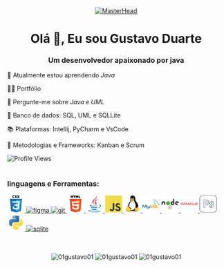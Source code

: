<div align="center">
  <a href="https://rishavchanda.io">
    <img src="https://media.giphy.com/media/y452vVKazzradfEhlm/giphy.gif" alt="MasterHead" width="600">
  </a>
</div>
<h1 align="center">Olá 👋, Eu sou Gustavo Duarte</h1>
<h3 align="center">Um desenvolvedor apaixonado por java</h3>

<p style="margin-bottom: 10px;">🌱 Atualmente estou aprendendo <em>Java</em></p>
<p style="margin-bottom: 10px;">👨‍💻 Portfólio <!--<a>AQUI</a>--></p>
<p style="margin-bottom: 10px;">💬 Pergunte-me sobre <em>Java e UML</em></p>
<p style="margin-bottom: 10px;">🏦 Banco de dados: SQL, UML e SQLLite</p>
<p style="margin-bottom: 10px;">📚 Plataformas: Intellij, PyCharm e VsCode</p>
<p style="margin-bottom: 10px;">🔄 Metodologias e Frameworks: Kanban e Scrum</p>
<p style="margin-bottom: 0;">
  <img src="https://komarev.com/ghpvc/?username=01gustavo01&label=Profile%20views&color=0e75b6&style=flat" alt="Profile Views"/>
  <br>
  <br>
</p>
<h3 align="left">linguagens e Ferramentas:</h3>
<p align="left"> <a href="https://www.w3schools.com/css/" target="_blank" rel="noreferrer"> <img src="https://raw.githubusercontent.com/devicons/devicon/master/icons/css3/css3-original-wordmark.svg" alt="css3" width="40" height="40"/> </a> 
<a href="https://www.figma.com/" target="_blank" rel="noreferrer"> <img src="https://www.vectorlogo.zone/logos/figma/figma-icon.svg" alt="figma" width="40" height="40"/> </a> 
<a href="https://git-scm.com/" target="_blank" rel="noreferrer"> <img src="https://www.vectorlogo.zone/logos/git-scm/git-scm-icon.svg" alt="git" width="40" height="40"/> </a> 
<a href="https://www.w3.org/html/" target="_blank" rel="noreferrer"> <img src="https://raw.githubusercontent.com/devicons/devicon/master/icons/html5/html5-original-wordmark.svg" alt="html5" width="40" height="40"/> </a> 
<a href="https://www.java.com" target="_blank" rel="noreferrer"> <img src="https://raw.githubusercontent.com/devicons/devicon/master/icons/java/java-original.svg" alt="java" width="40" height="40"/> </a> 
<a href="https://developer.mozilla.org/en-US/docs/Web/JavaScript" target="_blank" rel="noreferrer"> <img src="https://raw.githubusercontent.com/devicons/devicon/master/icons/javascript/javascript-original.svg" alt="javascript" width="40" height="40"/> </a> 
<a href="https://www.linux.org/" target="_blank" rel="noreferrer"> <img src="https://raw.githubusercontent.com/devicons/devicon/master/icons/linux/linux-original.svg" alt="linux" width="40" height="40"/> </a> 
<a href="https://www.mysql.com/" target="_blank" rel="noreferrer"> <img src="https://raw.githubusercontent.com/devicons/devicon/master/icons/mysql/mysql-original-wordmark.svg" alt="mysql" width="40" height="40"/> </a> 
<a href="https://nodejs.org" target="_blank" rel="noreferrer"> <img src="https://raw.githubusercontent.com/devicons/devicon/master/icons/nodejs/nodejs-original-wordmark.svg" alt="nodejs" width="40" height="40"/> </a> 
<a href="https://www.oracle.com/" target="_blank" rel="noreferrer"> <img src="https://raw.githubusercontent.com/devicons/devicon/master/icons/oracle/oracle-original.svg" alt="oracle" width="40" height="40"/> </a> 
<a href="https://www.photoshop.com/en" target="_blank" rel="noreferrer"> <img src="https://raw.githubusercontent.com/devicons/devicon/master/icons/photoshop/photoshop-line.svg" alt="photoshop" width="40" height="40"/> </a> 
<a href="https://www.python.org" target="_blank" rel="noreferrer"> <img src="https://raw.githubusercontent.com/devicons/devicon/master/icons/python/python-original.svg" alt="python" width="40" height="40"/> </a> 
<a href="https://www.sqlite.org/" target="_blank" rel="noreferrer"> <img src="https://www.vectorlogo.zone/logos/sqlite/sqlite-icon.svg" alt="sqlite" width="40" height="40"/> </a> </p>
<br><br>
<div style="display: flex; justify-content: center;">
    <div>
        <img src="https://github-readme-stats.vercel.app/api?username=01gustavo01&show_icons=true&locale=en" alt="01gustavo01" width="330" height="200" />
      <img src="https://github-readme-stats.vercel.app/api/top-langs?username=01gustavo01&show_icons=true&locale=en&layout=compact" alt="01gustavo01" width="300" height="200" />
      <img src="https://github-readme-streak-stats.herokuapp.com/?user=01gustavo01&" alt="01gustavo01" width="330" height="200" />
</div>
